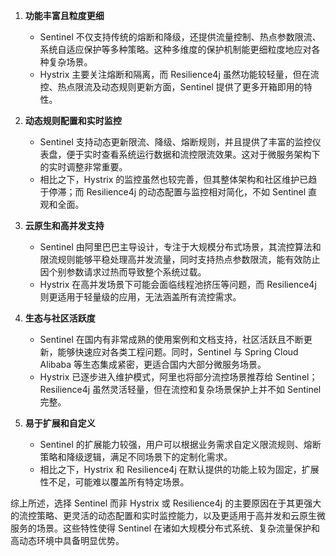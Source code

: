 
1. **功能丰富且粒度更细**  
   - Sentinel 不仅支持传统的熔断和降级，还提供流量控制、热点参数限流、系统自适应保护等多种策略。这种多维度的保护机制能更细粒度地应对各种复杂场景。
   - Hystrix 主要关注熔断和隔离，而 Resilience4j 虽然功能较轻量，但在流控、热点限流及动态规则更新方面，Sentinel 提供了更多开箱即用的特性。

2. **动态规则配置和实时监控**  
   - Sentinel 支持动态更新限流、降级、熔断规则，并且提供了丰富的监控仪表盘，便于实时查看系统运行数据和流控限流效果。这对于微服务架构下的实时调整非常重要。
   - 相比之下，Hystrix 的监控虽然也较完善，但其整体架构和社区维护已趋于停滞；而 Resilience4j 的动态配置与监控相对简化，不如 Sentinel 直观和全面。

3. **云原生和高并发支持**  
   - Sentinel 由阿里巴巴主导设计，专注于大规模分布式场景，其流控算法和限流规则能够平稳处理高并发流量，同时支持热点参数限流，能有效防止因个别参数请求过热而导致整个系统过载。
   - Hystrix 在高并发场景下可能会面临线程池挤压等问题，而 Resilience4j 则更适用于轻量级的应用，无法涵盖所有流控需求。

4. **生态与社区活跃度**  
   - Sentinel 在国内有非常成熟的使用案例和文档支持，社区活跃且不断更新，能够快速应对各类工程问题。同时，Sentinel 与 Spring Cloud Alibaba 等生态集成紧密，更适合国内大部分微服务场景。
   - Hystrix 已逐步进入维护模式，阿里也将部分流控场景推荐给 Sentinel；Resilience4j 虽然灵活轻量，但在流控和复杂场景保护上并不如 Sentinel 完整。

5. **易于扩展和自定义**  
   - Sentinel 的扩展能力较强，用户可以根据业务需求自定义限流规则、熔断策略和降级逻辑，满足不同场景下的定制化需求。
   - 相比之下，Hystrix 和 Resilience4j 在默认提供的功能上较为固定，扩展性不足，可能难以覆盖所有特定场景。

综上所述，选择 Sentinel 而非 Hystrix 或 Resilience4j 的主要原因在于其更强大的流控策略、更灵活的动态配置和实时监控能力，以及更适用于高并发和云原生微服务的场景。这些特性使得 Sentinel 在诸如大规模分布式系统、复杂流量保护和高动态环境中具备明显优势。